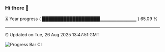 ### Hi there 👋

⏳ Year progress { ███████████████████▁▁▁▁▁▁▁▁▁▁▁ } 65.09 %

---

⏰ Updated on Tue, 26 Aug 2025 13:47:51 GMT

![Progress Bar CI](https://github.com/IshwaranRudhara/GIT-ACTION/workflows/Progress%20Bar%20CI/badge.svg)
